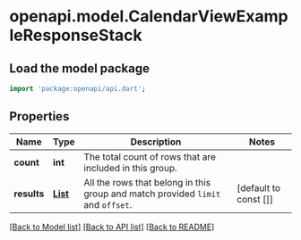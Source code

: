 # openapi.model.CalendarViewExampleResponseStack

## Load the model package
```dart
import 'package:openapi/api.dart';
```

## Properties
Name | Type | Description | Notes
------------ | ------------- | ------------- | -------------
**count** | **int** | The total count of rows that are included in this group. | 
**results** | [**List<ExampleRowResponse>**](ExampleRowResponse.md) | All the rows that belong in this group and match provided `limit` and `offset`. | [default to const []]

[[Back to Model list]](../README.md#documentation-for-models) [[Back to API list]](../README.md#documentation-for-api-endpoints) [[Back to README]](../README.md)


